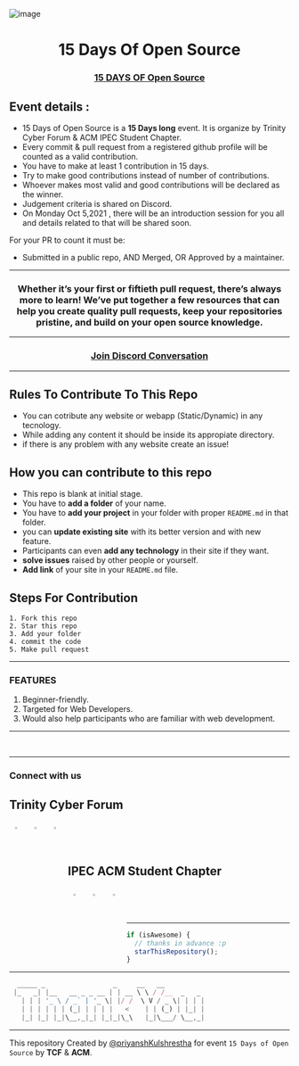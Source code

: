 ![image](https://thirsty-hamilton-3f91c5.netlify.app/15doos.png)

<h1 align="center"> 15 Days Of Open Source </h1>

<h3 align="center">
    <a href="#">
        15 DAYS OF Open Source
    </a>
</h3>

## Event details :

- 15 Days of Open Source is a **15 Days long** event. It is organize by Trinity Cyber Forum & ACM IPEC Student Chapter.
- Every commit & pull request from a registered github profile will be counted as a valid contribution.
- You have to make at least 1 contribution in 15 days.
- Try to make good contributions instead of number of contributions.
- Whoever makes most valid and good contributions will be declared as the winner.
- Judgement criteria is shared on Discord.
- On Monday Oct 5,2021 , there will be an introduction session for you all and details related to that will be shared soon.

For your PR to count it must be:

- Submitted in a public repo, AND Merged, OR Approved by a maintainer.



---

<h3 align="center"> Whether it’s your first or fiftieth pull request, there’s always more to learn! We’ve put together a few resources that can help you create quality pull requests, keep your repositories pristine, and build on your open source knowledge. </h3>

---

<h3 align="center">
    <a href="https://discord.gg/CWF6vqbH">
       Join Discord Conversation
    </a>
</h3>

---

## Rules To Contribute To This Repo

- You can cotribute any website or webapp (Static/Dynamic) in any tecnology.
- While adding any content it should be inside its appropiate directory.
- if there is any problem with any website create an issue!

## How you can contribute to this repo

- This repo is blank at initial stage.
- You have to **add a folder** of your name.
- You have to **add your project** in your folder with proper `README.md` in that folder.
- you can **update existing site** with its better version and with new feature.
- Participants can even **add any technology** in their site if they want.
- **solve issues** raised by other people or yourself.
- **Add link** of your site in your `README.md` file.
## Steps For Contribution

    1. Fork this repo
    2. Star this repo
    3. Add your folder
    4. commit the code
    5. Make pull request

---

### FEATURES

1. Beginner-friendly.
2. Targeted for Web Developers.
3. Would also help participants who are familiar with web development.

---

<br>

---

### Connect with us

## Trinity Cyber Forum

<p>
<a href="https://github.com/ipectrinity">
  <img align="left" alt="" width="3%" style="margin:10px" src="https://cdn.jsdelivr.net/npm/simple-icons@3.13.0/icons/github.svg" />
</a>  
    
<a href="https://www.instagram.com/ipectrinity/">
  <img align="left" alt="" width="3%" style="margin:10px" src="https://cdn.jsdelivr.net/npm/simple-icons@v3/icons/instagram.svg" />
</a>
    
<a href="https://www.facebook.com/ipectrinity">
  <img align="left" alt="" width="3%"  style="margin:10px" src="https://cdn.jsdelivr.net/npm/simple-icons@3.13.0/icons/facebook.svg" />
</a>&ensp;&ensp;&ensp;
</p>
<br>

## IPEC ACM Student Chapter

<p>
<a href="https://acm.ipec.org.in/ipecacm@gmail.com">
  <img align="left" alt="Sunny's LinkdeIn" width="3%" style="margin:10px" src="https://cdn.jsdelivr.net/npm/simple-icons@3.13.0/icons/gmail.svg" />
</a>  
    
<a href="https://www.instagram.com/ipec_acm_chapter/">
  <img align="left" alt="Sunny's Instagram" width="3%" style="margin:10px" src="https://cdn.jsdelivr.net/npm/simple-icons@v3/icons/instagram.svg" />
</a>
    
<a href="https://www.facebook.com/IpecACM/">
  <img align="left" alt="Sunny's Twitter" width="3%"  style="margin:10px" src="https://cdn.jsdelivr.net/npm/simple-icons@3.13.0/icons/facebook.svg" />
</a>&ensp;&ensp;&ensp;
</p>
<br>

---

```javascript
if (isAwesome) {
  // thanks in advance :p
  starThisRepository();
}
```

---

```javascript
  _____ _                 _     __   __
 |_   _| |__   __ _ _ __ | | __ \ \ / /__  _   _
   | | | '_ \ / _` | '_ \| |/ /  \ V / _ \| | | |
   | | | | | | (_| | | | |   <    | | (_) | |_| |
   |_| |_| |_|\__,_|_| |_|_|\_\   |_|\___/ \__,_|
```
---


 This repository Created by [@priyanshKulshrestha](https://github.com/priyanshkulshrestha) for event `15 Days of Open Source` by **TCF** & **ACM**. 
